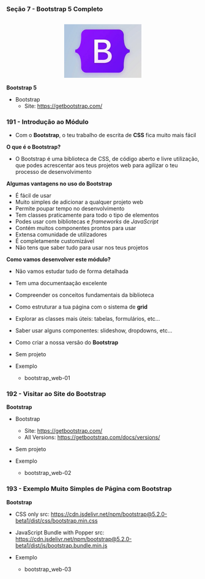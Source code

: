 ##
### Seção 7 - Bootstrap 5 Completo
##

<p align="center">
  <img alt="...." src="../Seção 7 - Bootstrap 5 Completo/assets/bootstrap.jpg" width="40%">
</p>


**Bootstrap 5**

- Bootstrap
    - Site: https://getbootstrap.com/


### 191 - Introdução ao Módulo


- Com o **Bootstrap**, o teu trabalho de escrita de **CSS** fica muito mais fácil

**O que é o Bootstrap?**

- O Bootstrap é uma biblioteca de CSS, de código aberto e livre utilização, que podes acrescentar aos teus projetos web para agilizar o teu processo de desenvolvimento


**Algumas vantagens no uso do Bootstrap**

- É fácil de usar
- Muito simples de adicionar a qualquer projeto web
- Permite poupar tempo no desenvolvimento
- Tem classes praticamente para todo o tipo de elementos
- Podes usar com bibliotecas e *frameworks* de *JavaScript*
- Contém muitos componentes prontos para usar
- Extensa comunidade de utilizadores
- É completamente customizável
- Não tens que saber tudo para usar nos teus projetos


**Como vamos desenvolver este módulo?**

- Não vamos estudar tudo de forma detalhada
- Tem uma documentaação excelente
- Compreender os conceitos fundamentais da biblioteca
- Como estruturar a tua página com o sistema de **grid**
- Explorar as classes mais úteis: tabelas, formulários, etc...
- Saber usar alguns componentes: slideshow, dropdowns, etc...
- Como criar a nossa versão do **Bootstrap**




- Sem projeto
- Exemplo
    - bootstrap_web-01




### 192 - Visitar ao Site do Bootstrap

**Bootstrap**

- Bootstrap
    - Site: https://getbootstrap.com/
    - All Versions: https://getbootstrap.com/docs/versions/


- Sem projeto
- Exemplo
    - bootstrap_web-02



### 193 - Exemplo Muito Simples de Página com Bootstrap

**Bootstrap**

- CSS only
    src: https://cdn.jsdelivr.net/npm/bootstrap@5.2.0-beta1/dist/css/bootstrap.min.css
- JavaScript Bundle with Popper
    src: https://cdn.jsdelivr.net/npm/bootstrap@5.2.0-beta1/dist/js/bootstrap.bundle.min.js

- Exemplo
    - bootstrap_web-03
























































